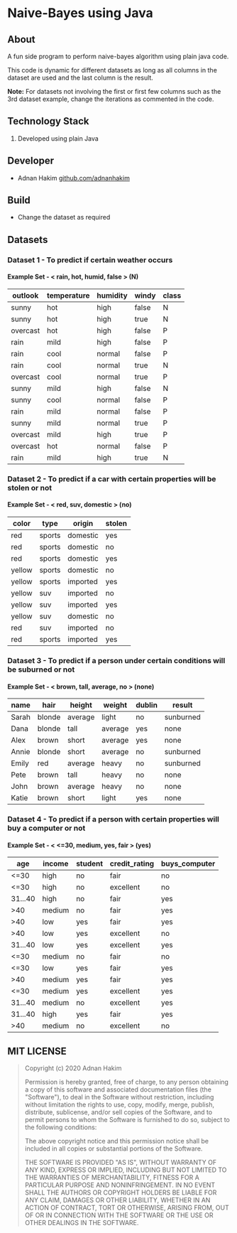 # Naive-Bayes using Java

## About

A fun side program to perform naive-bayes algorithm using plain java code.

This code is dynamic for different datasets as long as all columns in the dataset are used and the last column is the result.

**Note:** For datasets not involving the first or first few columns such as the 3rd dataset example, change the iterations as commented in the code.

## Technology Stack

1. Developed using plain Java

## Developer

-  Adnan Hakim [github.com/adnanhakim](https://github.com/adnanhakim)

## Build

-  Change the dataset as required

## Datasets

### Dataset 1 - To predict if certain weather occurs

#### Example Set - < rain, hot, humid, false > (N)

| outlook  | temperature | humidity | windy | class |
| -------- | ----------- | -------- | ----- | ----- |
| sunny    | hot         | high     | false | N     |
| sunny    | hot         | high     | true  | N     |
| overcast | hot         | high     | false | P     |
| rain     | mild        | high     | false | P     |
| rain     | cool        | normal   | false | P     |
| rain     | cool        | normal   | true  | N     |
| overcast | cool        | normal   | true  | P     |
| sunny    | mild        | high     | false | N     |
| sunny    | cool        | normal   | false | P     |
| rain     | mild        | normal   | false | P     |
| sunny    | mild        | normal   | true  | P     |
| overcast | mild        | high     | true  | P     |
| overcast | hot         | normal   | false | P     |
| rain     | mild        | high     | true  | N     |

### Dataset 2 - To predict if a car with certain properties will be stolen or not

#### Example Set - < red, suv, domestic > (no)

| color  | type   | origin   | stolen |
| ------ | ------ | -------- | ------ |
| red    | sports | domestic | yes    |
| red    | sports | domestic | no     |
| red    | sports | domestic | yes    |
| yellow | sports | domestic | no     |
| yellow | sports | imported | yes    |
| yellow | suv    | imported | no     |
| yellow | suv    | imported | yes    |
| yellow | suv    | domestic | no     |
| red    | suv    | imported | no     |
| red    | sports | imported | yes    |

### Dataset 3 - To predict if a person under certain conditions will be suburned or not

#### Example Set - < brown, tall, average, no > (none)

| name  | hair   | height  | weight  | dublin | result    |
| ----- | ------ | ------- | ------- | ------ | --------- |
| Sarah | blonde | average | light   | no     | sunburned |
| Dana  | blonde | tall    | average | yes    | none      |
| Alex  | brown  | short   | average | yes    | none      |
| Annie | blonde | short   | average | no     | sunburned |
| Emily | red    | average | heavy   | no     | sunburned |
| Pete  | brown  | tall    | heavy   | no     | none      |
| John  | brown  | average | heavy   | no     | none      |
| Katie | brown  | short   | light   | yes    | none      |

### Dataset 4 - To predict if a person with certain properties will buy a computer or not

#### Example Set - < <=30, medium, yes, fair > (yes)

| age     | income | student | credit_rating | buys_computer |
| ------- | ------ | ------- | ------------- | ------------- |
| <=30    | high   | no      | fair          | no            |
| <=30    | high   | no      | excellent     | no            |
| 31...40 | high   | no      | fair          | yes           |
| >40     | medium | no      | fair          | yes           |
| >40     | low    | yes     | fair          | yes           |
| >40     | low    | yes     | excellent     | no            |
| 31...40 | low    | yes     | excellent     | yes           |
| <=30    | medium | no      | fair          | no            |
| <=30    | low    | yes     | fair          | yes           |
| >40     | medium | yes     | fair          | yes           |
| <=30    | medium | yes     | excellent     | yes           |
| 31...40 | medium | no      | excellent     | yes           |
| 31...40 | high   | yes     | fair          | yes           |
| >40     | medium | no      | excellent     | no            |

## MIT LICENSE

> Copyright (c) 2020 Adnan Hakim
>
> Permission is hereby granted, free of charge, to any person obtaining a copy
> of this software and associated documentation files (the "Software"), to deal
> in the Software without restriction, including without limitation the rights
> to use, copy, modify, merge, publish, distribute, sublicense, and/or sell
> copies of the Software, and to permit persons to whom the Software is
> furnished to do so, subject to the following conditions:
>
> The above copyright notice and this permission notice shall be included in all
> copies or substantial portions of the Software.
>
> THE SOFTWARE IS PROVIDED "AS IS", WITHOUT WARRANTY OF ANY KIND, EXPRESS OR
> IMPLIED, INCLUDING BUT NOT LIMITED TO THE WARRANTIES OF MERCHANTABILITY,
> FITNESS FOR A PARTICULAR PURPOSE AND NONINFRINGEMENT. IN NO EVENT SHALL THE
> AUTHORS OR COPYRIGHT HOLDERS BE LIABLE FOR ANY CLAIM, DAMAGES OR OTHER
> LIABILITY, WHETHER IN AN ACTION OF CONTRACT, TORT OR OTHERWISE, ARISING FROM,
> OUT OF OR IN CONNECTION WITH THE SOFTWARE OR THE USE OR OTHER DEALINGS IN THE
> SOFTWARE.
